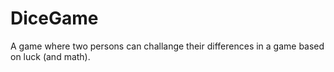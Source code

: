 # DiceGame
A game where two persons can challange their differences in a game based on luck (and math).
